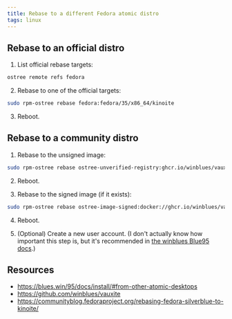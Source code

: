```yaml
---
title: Rebase to a different Fedora atomic distro
tags: linux
---
```


## Rebase to an official distro

1. List official rebase targets:

```bash
ostree remote refs fedora
```

2. Rebase to one of the official targets:

```bash
sudo rpm-ostree rebase fedora:fedora/35/x86_64/kinoite
```

3. Reboot.

## Rebase to a community distro

1. Rebase to the unsigned image:

```bash
sudo rpm-ostree rebase ostree-unverified-registry:ghcr.io/winblues/vauxite:latest
```

2. Reboot.

3. Rebase to the signed image (if it exists):

```bash
sudo rpm-ostree rebase ostree-image-signed:docker://ghcr.io/winblues/vauxite:latest
```

4. Reboot.

5. (Optional) Create a new user account. (I don't actually know how important this step is, but it's recommended in [the winblues Blue95 docs](https://blues.win/95/docs/).)

## Resources

- https://blues.win/95/docs/install/#from-other-atomic-desktops
- https://github.com/winblues/vauxite
- https://communityblog.fedoraproject.org/rebasing-fedora-silverblue-to-kinoite/
